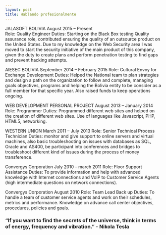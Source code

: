 ```yaml
---
layout: post
title: Hablando profesionalmente
---
```


JALASOFT BOLIVIA
August 2015 – Present  
Role: Quality Engineer
Duties: Starting on the Black Box testing Quality assurance role, contributed ensuring the quality of an outsource product on the United States. Due to my knowledge on the Web Security area I was moved to start the security initiative of the main product of this company, given the duty to create plans and perform penetration testing to find gaps and prevent hacking attempts.

AIESEC BOLIVIA
September 2014 – February 2015 
Role: Cultural Envoy for Exchange Development 
Duties: Helped the National team to plan strategies and design a path on the organization to follow and complete, managing goals objectives, programs and helping the Bolivia entity to be consider as a full member for that specific year. Also raised funds to keep operations ongoing.

WEB DEVELOPMENT PERSONAL PROJECT
August 2013 – January 2014
Role: Programmer
Duties: Programmed different web sites and helped on the creation of different web sites. Use of languages like Javascript, PHP, HTML5, networking.

WESTERN UNION
March 2011 – July 2013
Role: Senior Technical Process Technician
Duties: monitor and give support to online servers and virtual machines, also basic troubleshooting on issues with databases as SQL, Oracle and AS400, be participant into conferences and bridges to troubleshoot different kind of issues during the process of money transference.

Convergys Corporation
July 2010 – march 2011
Role: Floor Support Assistance
Duties: To provide information and help with advanced knowledge with Internet connections and
VoIP to Customer Service Agents (high intermediate questions on network connections).

Convergys Corporation
August 2010
Role: Team Lead Back up
Duties: To handle a team of customer service agents and work on their schedules, metrics and 
performance. Knowledge on advance call center objectives, procedures, policies and goals.


### “If you want to find the secrets of the universe, think in terms of energy, frequency and vibration.” - Nikola Tesla

